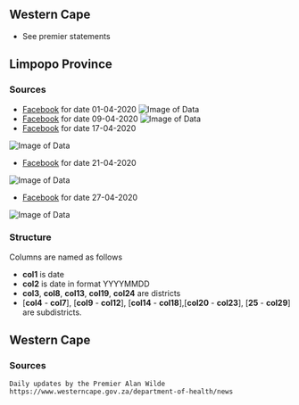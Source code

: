 

## Western Cape  
* See premier statements


## Limpopo Province

### Sources
- [Facebook](https://www.facebook.com/LimpopoDepartmentOfHealthBophelong/photos/a.442368809197087/2484848634949084/) for date 01-04-2020 
![Image of Data](https://scontent.fjnb9-1.fna.fbcdn.net/v/t1.0-9/91819308_2484848641615750_2165294125757235200_o.jpg?_nc_cat=111&_nc_sid=110474&_nc_ohc=Atg3Y5OhTTsAX_8OBRM&_nc_ht=scontent.fjnb9-1.fna&oh=fb6e7c23942b493dd46223308970e81c&oe=5EB6591E&dl=1)
- [Facebook](https://www.facebook.com/LimpopoDepartmentOfHealthBophelong/photos/a.442368809197087/2501336259966988/) for date 09-04-2020
![Image of Data](https://scontent.fjnb9-1.fna.fbcdn.net/v/t1.0-9/92927735_2501336266633654_7299290734799093760_o.jpg?_nc_cat=107&_nc_sid=110474&_nc_ohc=2z957ZucQbcAX99z41E&_nc_ht=scontent.fjnb9-1.fna&oh=aa9e742324bd73a0e55c8e0e26ff4e2c&oe=5EB977CE&dl=1)
- [Facebook](https://www.facebook.com/LimpopoDepartmentOfHealthBophelong/photos/a.442368809197087/2516354765131804/) for date 17-04-2020

![Image of Data](https://scontent.fjnb1-1.fna.fbcdn.net/v/t1.0-9/s960x960/93702187_2516354768465137_7428241033302900736_o.jpg?_nc_cat=110&_nc_sid=110474&_nc_ohc=mMmwg59S8eEAX-fLauA&_nc_ht=scontent.fjnb1-1.fna&_nc_tp=7&oh=3f30c210a2a024d5a63d2477eaff161a&oe=5EC0C9B6)

- [Facebook](https://web.facebook.com/LimpopoDepartmentOfHealthBophelong/photos/a.442368809197087/2524497300984217/) for date 21-04-2020

![Image of Data](https://scontent.fpry1-1.fna.fbcdn.net/v/t1.0-9/94419489_2524497307650883_352220282145996800_o.jpg?_nc_cat=104&_nc_sid=110474&_nc_eui2=AeFWCcvLzj-nhBh9zgBTd0SVbctfMDyNSeNty18wPI1J46YV8uZrPM06wCDMgDj1S-WWSU7Vfi9e99HCB2z-u2zS&_nc_ohc=vP6LoJuqtR8AX96mXCA&_nc_pt=5&_nc_ht=scontent.fpry1-1.fna&oh=5ae42853ca2be8bf2c5e8606cb6ea6b9&oe=5EC9CCF6&dl=1)

- [Facebook](https://www.facebook.com/LimpopoDepartmentOfHealthBophelong/photos/a.442368809197087/2542189229215024/) for date 27-04-2020

![Image of Data](https://scontent-jnb1-1.xx.fbcdn.net/v/t1.0-9/s960x960/95378049_2542189235881690_6712122500177723392_o.jpg?_nc_cat=111&_nc_sid=110474&_nc_eui2=AeEshkF9IFlvHehFDUQxvQOsFokmd9bgAMMWiSZ31uAAw9H_K6JOaOHdIWsy58GOYu5Mj-_6xkUHPUCd-nuKvai_&_nc_ohc=2rlUMkSNex0AX9W-WU8&_nc_ht=scontent-jnb1-1.xx&_nc_tp=7&oh=f885e34663b9354e7f6e02c8772cd4be&oe=5ED1F45E)



### Structure

Columns are named as follows

- **col1** is date
- **col2** is date in format YYYYMMDD
- **col3**, **col8**, **col13**, **col19**, **col24** are districts
- [**col4** - **col7**], [**col9** - **col12**], [**col14** - **col18**],[**col20** - **col23**], [**25** - **col29**] are subdistricts.

## Western Cape

### Sources
    Daily updates by the Premier Alan Wilde 
    https://www.westerncape.gov.za/department-of-health/news
    
    

